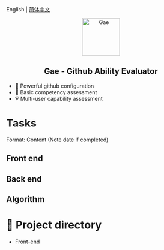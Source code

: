 English | [简体中文](./README_CN.md)

<p align="center">
<img src="https://avatars.githubusercontent.com/u/113702528?s=96&v=4" alt="Gae" width="100"/>
</p>
<h2 align="center"> Gae - Github Ability Evaluator</h2>

- 📶 Powerful github configuration
- 🧱 Basic competency assessment
- 💗 Multi-user capability assessment

# Tasks

Format: Content (Note date if completed)

## Front end

## Back end

## Algorithm

# 🎈 Project directory

- Front-end
